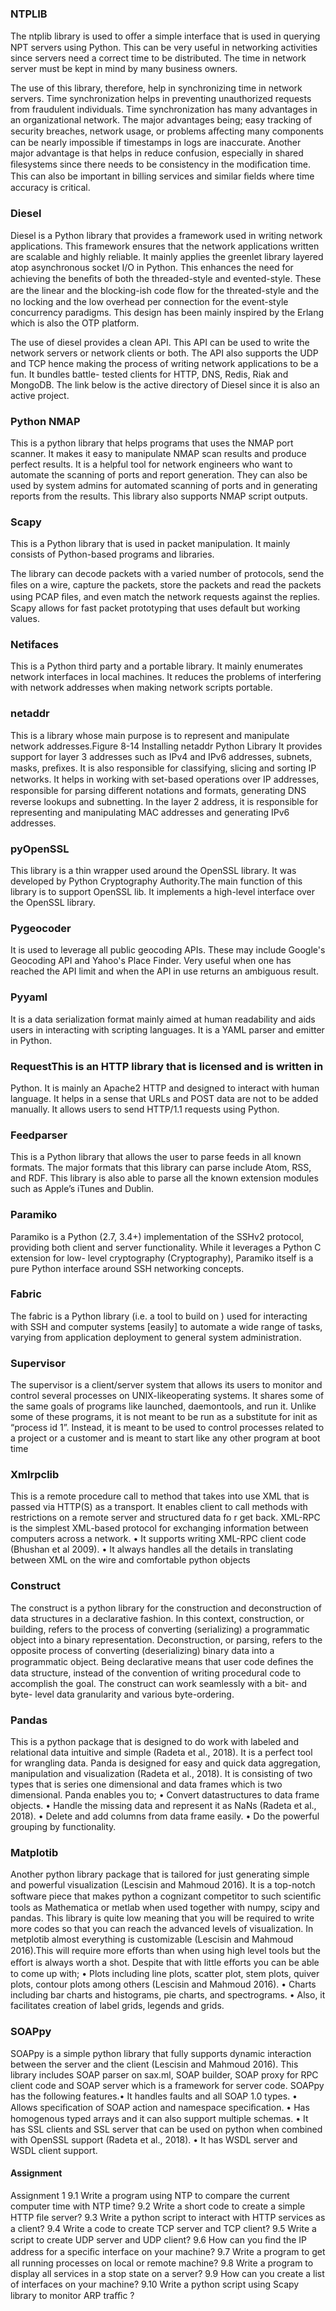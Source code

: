### NTPLIB

The ntplib library is used to oﬀer a simple interface that is used in querying NPT servers using Python. This can be very useful in networking activities since servers need a correct time to be distributed. The time in network server must be kept in mind by many business owners.

The use of this library, therefore, help in synchronizing time in network servers. Time synchronization helps in preventing unauthorized requests from fraudulent individuals. Time synchronization has many advantages in an organizational network. The major advantages being; easy tracking of security breaches, network usage, or problems aﬀecting many components can be nearly impossible if timestamps in logs are inaccurate. Another major advantage is that helps in reduce confusion, especially in shared ﬁlesystems since there needs to be consistency in the modiﬁcation time. This can also be important in billing services and similar ﬁelds where time accuracy is critical.

### Diesel

Diesel is a Python library that provides a framework used in
writing network applications. This framework ensures that
the network applications written are scalable and highly
reliable. It mainly applies the greenlet library layered atop
asynchronous socket I/O in Python. This enhances the need
for achieving the beneﬁts of both the threaded-style and
evented-style. These are the linear and the blocking-ish code
ﬂow for the threated-style and the no locking and the low
overhead per connection for the event-style concurrency paradigms. This design has been mainly inspired by the
Erlang which is also the OTP platform. 

The use of diesel provides a clean API. This API can be used
to write the network servers or network clients or both. The
API also supports the UDP and TCP hence making the process
of writing network applications to be a fun. It bundles battle-
tested clients for HTTP, DNS, Redis, Riak and MongoDB.
The link below is the active directory of Diesel since it is also
an active project.

### Python NMAP

This is a python library that helps programs that uses the
NMAP port scanner. It makes it easy to manipulate NMAP
scan results and produce perfect results. It is a helpful tool
for network engineers who want to automate the scanning of
ports and report generation. They can also be used by
system admins for automated scanning of ports and in
generating reports from the results. This library also supports
NMAP script outputs.

### Scapy

This is a Python library that is used in packet manipulation. It
mainly consists of Python-based programs and libraries.

The library can decode packets with a varied number of
protocols, send the ﬁles on a wire, capture the packets, store
the packets and read the packets using PCAP ﬁles, and even
match the network requests against the replies. Scapy allows
for fast packet prototyping that uses default but working
values.

### Netifaces

This is a Python third party and a portable library. It mainly
enumerates network interfaces in local machines. It reduces
the problems of interfering with network addresses when
making network scripts portable.

### netaddr

This is a library whose main purpose is to represent and
manipulate network addresses.Figure 8-14 Installing netaddr Python Library
It provides support for layer 3 addresses such as IPv4 and
IPv6 addresses, subnets, masks, preﬁxes. It is also
responsible for classifying, slicing and sorting IP networks. It
helps in working with set-based operations over IP
addresses, responsible for parsing diﬀerent notations and
formats, generating DNS reverse lookups and subnetting. In
the layer 2 address, it is responsible for representing and
manipulating MAC addresses and generating IPv6 addresses.

### pyOpenSSL

This library is a thin wrapper used around the OpenSSL
library. It was developed by Python Cryptography Authority.The main function of this library is to support OpenSSL lib. It
implements a high-level interface over the OpenSSL library.

### Pygeocoder

It is used to leverage all public geocoding APIs. These may
include Google's Geocoding API and Yahoo's Place Finder.
Very useful when one has reached the API limit and when the
API in use returns an ambiguous result.

### Pyyaml

It is a data serialization format mainly aimed at human
readability and aids users in interacting with scripting
languages. It is a YAML parser and emitter in Python.

### RequestThis is an HTTP library that is licensed and is written in

Python. It is mainly an Apache2 HTTP and designed to
interact with human language. It helps in a sense that URLs
and POST data are not to be added manually. It allows users
to send HTTP/1.1 requests using Python.

### Feedparser

This is a Python library that allows the user to parse feeds in
all known formats. The major formats that this library can
parse include Atom, RSS, and RDF. This library is also able to
parse all the known extension modules such as Apple’s
iTunes and Dublin.

### Paramiko

Paramiko is a Python (2.7, 3.4+) implementation of the
SSHv2 protocol, providing both client and server
functionality. While it leverages a Python C extension for low-
level cryptography (Cryptography), Paramiko itself is a pure
Python interface around SSH networking concepts.

### Fabric

The fabric is a Python library (i.e. a tool to build on ) used for
interacting with SSH and computer systems [easily] to
automate a wide range of tasks, varying from application
deployment to general system administration.

### Supervisor

The supervisor is a client/server system that allows its users
to monitor and control several processes on UNIX-likeoperating systems. It shares some of the same goals of
programs like launched, daemontools, and run it. Unlike
some of these programs, it is not meant to be run as a
substitute for init as “process id 1”. Instead, it is meant to be
used to control processes related to a project or a customer
and is meant to start like any other program at boot time

### Xmlrpclib

This is a remote procedure call to method that takes into use
XML that is passed via HTTP(S) as a transport. It enables
client to call methods with restrictions on a remote server
and structured data fo r get back. XML-RPC is the simplest
XML-based protocol for exchanging information between
computers across a network.
• It supports writing XML-RPC client code (Bhushan et al
2009).
• It always handles all the details in translating between XML
on the wire and comfortable python objects

### Construct

The construct is a python library for the construction and
deconstruction of data structures in a declarative fashion. In
this context, construction, or building, refers to the process
of converting (serializing) a programmatic object into a
binary representation. Deconstruction, or parsing, refers to
the opposite process of converting (deserializing) binary data
into a programmatic object. Being declarative means that
user code deﬁnes the data structure, instead of the
convention of writing procedural code to accomplish the
goal. The construct can work seamlessly with a bit- and byte-
level data granularity and various byte-ordering.

### Pandas

This is a python package that is designed to do work with
labeled and relational data intuitive and simple (Radeta et
al., 2018). It is a perfect tool for wrangling data. Panda is
designed for easy and quick data aggregation, manipulation
and visualization (Radeta et al., 2018). It is consisting of two
types that is series one dimensional and data frames which
is two dimensional. Panda enables you to; • Convert datastructures to data frame objects.
• Handle the missing data and represent it as NaNs (Radeta
et al., 2018).
• Delete and add columns from data frame easily.
• Do the powerful grouping by functionality.

### Matplotib

Another python library package that is tailored for just
generating simple and powerful visualization (Lescisin and
Mahmoud 2016). It is a top-notch software piece that makes
python a cognizant competitor to such scientiﬁc tools as
Mathematica or metlab when used together with numpy,
scipy and pandas. This library is quite low meaning that you
will be required to write more codes so that you can reach
the advanced levels of visualization. In metplotib almost
everything is customizable (Lescisin and Mahmoud 2016).This will require more eﬀorts than when using high level
tools but the eﬀort is always worth a shot. Despite that with
little eﬀorts you can be able to come up with;
• Plots including line plots, scatter plot, stem plots, quiver
plots, contour plots among others (Lescisin and Mahmoud
2016).
• Charts including bar charts and histograms, pie charts, and
spectrograms.
• Also, it facilitates creation of label grids, legends and grids.

### SOAPpy

SOAPpy is a simple python library that fully supports
dynamic interaction between the server and the client
(Lescisin and Mahmoud 2016). This library includes SOAP
parser on sax.ml, SOAP builder, SOAP proxy for RPC client
code and SOAP server which is a framework for server code.
SOAPpy has the following features.• It handles faults and all SOAP 1.0 types.
• Allows speciﬁcation of SOAP action and namespace
speciﬁcation.
• Has homogenous typed arrays and it can also support
multiple schemas.
• It has SSL clients and SSL server that can be used on
python when combined with OpenSSL support (Radeta et al.,
2018).
• It has WSDL server and WSDL client support.




#### Assignment

Assignment 1
9.1 Write a program using NTP to compare the current
computer time with NTP time?
9.2 Write a short code to create a simple HTTP ﬁle server?
9.3 Write a python script to interact with HTTP services as a
client?
9.4 Write a code to create TCP server and TCP client?
9.5 Write a script to create UDP server and UDP client?
9.6 How can you ﬁnd the IP address for a speciﬁc interface
on your machine?
9.7 Write a program to get all running processes on local or
remote machine?
9.8 Write a program to display all services in a stop state on
a server?
9.9 How can you create a list of interfaces on your machine?
9.10 Write a python script using Scapy library to monitor
ARP traﬃc ?